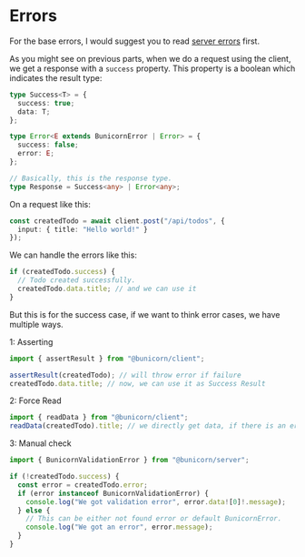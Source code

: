 # Errors

For the base errors, I would suggest you to read [server errors](../server/errors.md) first.

As you might see on previous parts, when we do a request using the client, we get a response with a `success` property. This property is a boolean which indicates the result type:

```ts
type Success<T> = {
  success: true;
  data: T;
};

type Error<E extends BunicornError | Error> = {
  success: false;
  error: E;
};

// Basically, this is the response type.
type Response = Success<any> | Error<any>;
```

On a request like this:

```ts
const createdTodo = await client.post("/api/todos", {
  input: { title: "Hello world!" }
});
```

We can handle the errors like this:

```ts
if (createdTodo.success) {
  // Todo created successfully.
  createdTodo.data.title; // and we can use it
}
```

But this is for the success case, if we want to think error cases, we have multiple ways.

1: Asserting

```ts
import { assertResult } from "@bunicorn/client";

assertResult(createdTodo); // will throw error if failure
createdTodo.data.title; // now, we can use it as Success Result
```

2: Force Read

```ts
import { readData } from "@bunicorn/client";
readData(createdTodo).title; // we directly get data, if there is an error, it will be thrown
```

3: Manual check

```ts
import { BunicornValidationError } from "@bunicorn/server";

if (!createdTodo.success) {
  const error = createdTodo.error;
  if (error instanceof BunicornValidationError) {
    console.log("We got validation error", error.data![0]!.message);
  } else {
    // This can be either not found error or default BunicornError.
    console.log("We got an error", error.message);
  }
}
```
